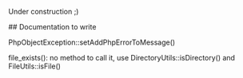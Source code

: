 Under construction ;)

## Documentation to write

PhpObjectException::setAddPhpErrorToMessage()

file_exists(): no method to call it, use DirectoryUtils::isDirectory() and FileUtils::isFile()
